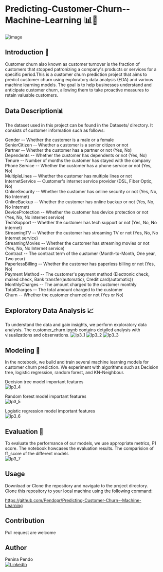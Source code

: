 # Predicting-Customer-Churn--Machine-Learning 📊🔮
![image](./visuals/Customer-Churn.png)
## Introduction 📝
Customer churn also known as customer turnover is the fraction of customers that stopped patronizing a company's products or services for a specific period.This is a customer churn prediction project that aims to predict customer churn using exploratory data analysis (EDA) and various machine learning models. The goal is to help businesses understand and anticipate customer churn, allowing them to take proactive measures to retain valuable customers.


## Data Description📊
The dataset used in this project can be found in the Datasets/ directory. It consists of customer information such as follows:

Gender -- Whether the customer is a male or a female\
SeniorCitizen -- Whether a customer is a senior citizen or not\
Partner -- Whether the customer has a partner or not (Yes, No)\
Dependents -- Whether the customer has dependents or not (Yes, No)\
Tenure -- Number of months the customer has stayed with the company\
Phone Service -- Whether the customer has a phone service or not (Yes, No)\
MultipleLines -- Whether the customer has multiple lines or not\
InternetService -- Customer's internet service provider (DSL, Fiber Optic, No)\
OnlineSecurity -- Whether the customer has online security or not (Yes, No, No Internet)\
OnlineBackup -- Whether the customer has online backup or not (Yes, No, No Internet)\
DeviceProtection -- Whether the customer has device protection or not (Yes, No, No internet service)\
TechSupport -- Whether the customer has tech support or not (Yes, No, No internet)\
StreamingTV -- Whether the customer has streaming TV or not (Yes, No, No internet service)\
StreamingMovies -- Whether the customer has streaming movies or not (Yes, No, No Internet service)\
Contract -- The contract term of the customer (Month-to-Month, One year, Two year)\
PaperlessBilling -- Whether the customer has paperless billing or not (Yes, No)\
Payment Method -- The customer's payment method (Electronic check, mailed check, Bank transfer(automatic), Credit card(automatic))\
MonthlyCharges -- The amount charged to the customer monthly\
TotalCharges -- The total amount charged to the customer\
Churn -- Whether the customer churned or not (Yes or No)
 

## Exploratory Data Analysis 📈
To understand the data and gain insights, we perform exploratory data analysis. The customer_churn.ipynb contains detailed analysis with visualizations and observations.
 ![lp3_1](./visuals/lp3_1.png)
 ![lp3_2](./visuals/lp3_2.png)
 ![lp3_3](./visuals/lp3_3.png)
 
## Modeling 🔮
In the notebook, we build and train several machine learning models for customer churn prediction. We experiment with algorithms such as Decision tree, logistic regression, random forest, and KN-Neighbour.

 Decision tree model important features\
 ![lp3_4](./visuals/lp3_4.png)

Random forest model important features\
 ![lp3_5](./visuals/lp3_5.png)

Logistic regression model important features\
 ![lp3_6](./visuals/lp3_6.png)
 
## Evaluation 📝
To evaluate the performance of our models, we use appropriate metrics, F1 score. The notebook  howcases the evaluation results.
The comparision of f1_score of the different models\
![lp3_7](./visuals/lp3_7.png)

## Usage
Download or Clone the repository and navigate to the project directory. Clone this repository to your local machine using the following command:

https://github.com/Pendopr/Predicting-Customer-Churn--Machine-Learning

## Contribution 
Pull request are welcome

## Author
Penina Pendo\
[![LinkedIn](https://img.shields.io/badge/LinkedIn-%230077B5?logo=linkedin&logoColor=white)](https://www.linkedin.com/in/penina-randu-7b004222a/)




